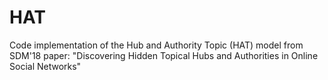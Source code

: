# HAT
Code implementation of the Hub and Authority Topic (HAT) model from SDM'18 paper: "Discovering Hidden Topical Hubs and Authorities in Online Social Networks"
